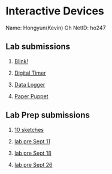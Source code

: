 # Interactive Devices
Name: Hongyun(Kevin) Oh
NetID: ho247

## Lab submissions
1. [ Blink!](https://github.com/contactkoh/IDD-Fa18-Lab1)

2. [ Digital Timer ](https://github.com/contactkoh/IDD-Fa18-Lab2)

3. [ Data Logger ](https://github.com/contactkoh/IDD-Fa18-Lab3)

4. [ Paper Puppet ](https://github.com/contactkoh/IDD-Fa18-Lab4)


## Lab Prep submissions
1. [ 10 sketches ](https://github.com/contactkoh/lab-prep1/blob/master/README.md) 

2. [ lab pre Sept 11 ](https://github.com/contactkoh/lab-prep3/blob/master/README.md) 

3. [ lab pre Sept 18 ](https://github.com/contactkoh/lab-prep4/blob/master/README.md) 

4. [ lab pre Sept 26 ](https://github.com/contactkoh/lab-prep5/blob/master/README.md) 

